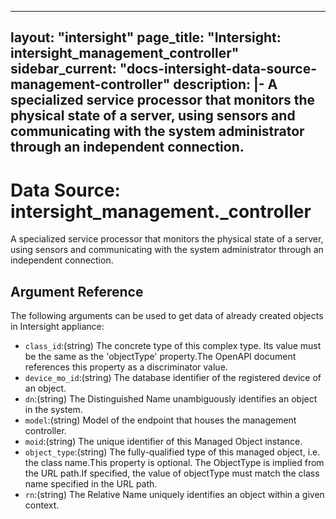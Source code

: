 
---
layout: "intersight"
page_title: "Intersight: intersight_management_controller"
sidebar_current: "docs-intersight-data-source-management-controller"
description: |-
A specialized service processor that monitors the physical state of a server, using sensors and communicating with the system administrator through an independent connection.
---

# Data Source: intersight_management._controller
A specialized service processor that monitors the physical state of a server, using sensors and communicating with the system administrator through an independent connection.
## Argument Reference
The following arguments can be used to get data of already created objects in Intersight appliance:
* `class_id`:(string) The concrete type of this complex type. Its value must be the same as the 'objectType' property.The OpenAPI document references this property as a discriminator value. 
* `device_mo_id`:(string) The database identifier of the registered device of an object. 
* `dn`:(string) The Distinguished Name unambiguously identifies an object in the system. 
* `model`:(string) Model of the endpoint that houses the management controller. 
* `moid`:(string) The unique identifier of this Managed Object instance. 
* `object_type`:(string) The fully-qualified type of this managed object, i.e. the class name.This property is optional. The ObjectType is implied from the URL path.If specified, the value of objectType must match the class name specified in the URL path. 
* `rn`:(string) The Relative Name uniquely identifies an object within a given context. 
